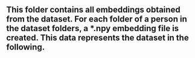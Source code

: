 ## This folder contains all embeddings obtained from the dataset. For each folder of a person in the dataset folders, a *.npy embedding file is created. This data represents the dataset in the following.
